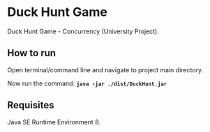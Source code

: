 Duck Hunt Game
==============

Duck Hunt Game - Concurrency (University Project).

## How to run
Open terminal/command line and navigate to project main directory.

Now run the command: __`java -jar ./dist/DuckHunt.jar`__

## Requisites
Java SE Runtime Environment 8.
